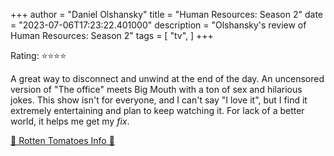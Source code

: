 +++
author = "Daniel Olshansky"
title = "Human Resources: Season 2"
date = "2023-07-06T17:23:22.401000"
description = "Olshansky's review of Human Resources: Season 2"
tags = [
    "tv",
]
+++

Rating: ⭐⭐⭐⭐

A great way to disconnect and unwind at the end of the day. An uncensored version of "The office" meets Big Mouth with a ton of sex and hilarious jokes. This show isn't for everyone, and I can't say "I love it", but I find it extremely entertaining and plan to keep watching it. For lack of a better world, it helps me get my _fix_.

[🍅 Rotten Tomatoes Info 🍅](https://www.rottentomatoes.com/tv/human_resources/s02)
